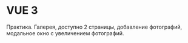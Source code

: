 # VUE 3
Практика.
Галерея, доступно 2 страницы, добавление фотографий, модальное окно с увеличением фотографий. 
